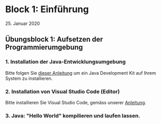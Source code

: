 # Block 1: Einführung

 25\. Januar 2020

## Übungsblock 1: Aufsetzen der Programmierumgebung

### 1. Installation der Java-Entwicklungsumgebung

Bitte folgen Sie [dieser Anleitung](installation-java.md) um ein Java Development Kit auf Ihrem System zu installieren.

### 2. Installation von Visual Studio Code (Editor)

Bitte installieren Sie Visual Studio Code, gemäss unserer [Anleitung](installation-vscode.md).

### 3. Java: "Hello World" kompilieren und laufen lassen.






